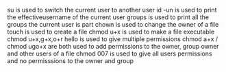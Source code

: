 su is used to switch the current user to another user
id -un is used to print the effectiveusername of the current user
groups is used to print all the groups the current user is part
chown is used to change the owner of a file
touch is used to create a file
chmod u+x is used to make a file executable
chmod u+x,g+x,o+r hello is used to give multiple permissions
chmod a+x / chmod ugo+x are both used to add permissions to the owner, group owner and other users of a file
chmod 007 is used to give all users permissions and no permisssions to the owner and group